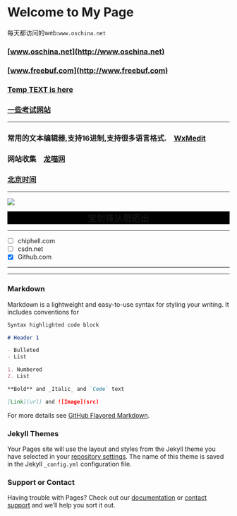 # Welcome to My Page
每天都访问的web:`www.oschina.net`
###  [www.oschina.net](http://www.oschina.net)  
### [www.freebuf.com](http://www.freebuf.com)
### [Temp TEXT is here](temp.md)
### [一些考试网站](exam/list.md)

***

### 常用的文本编辑器,支持16进制,支持很多语言格式.&emsp;[WxMedit](http://wxmedit.github.io/)
### 网站收集&emsp;[龙喵网](http://ailongmiao.com/)
### [北京时间](http://www.bjtime.cn)

***

![](https://cdn.pixabay.com/photo/2017/03/27/09/07/macro-2177768__340.jpg)

<div style="background-color:black;font-color:white;font-size:20px">
  <center>     宝剑锋从磨砺出  </center>
  </div>
  
***

- [ ] chiphell.com
- [ ] csdn.net
- [x] Github.com

***
***
### Markdown
Markdown is a lightweight and easy-to-use syntax for styling your writing. It includes conventions for

```markdown
Syntax highlighted code block

# Header 1

- Bulleted
- List

1. Numbered
2. List

**Bold** and _Italic_ and `Code` text

[Link](url) and ![Image](src)
```

For more details see [GitHub Flavored Markdown](https://guides.github.com/features/mastering-markdown/).

### Jekyll Themes

Your Pages site will use the layout and styles from the Jekyll theme you have selected in your [repository settings](https://github.com/stylety/stylety.github.io/settings). The name of this theme is saved in the Jekyll `_config.yml` configuration file.

### Support or Contact

Having trouble with Pages? Check out our [documentation](https://help.github.com/categories/github-pages-basics/) or [contact support](https://github.com/contact) and we’ll help you sort it out.
